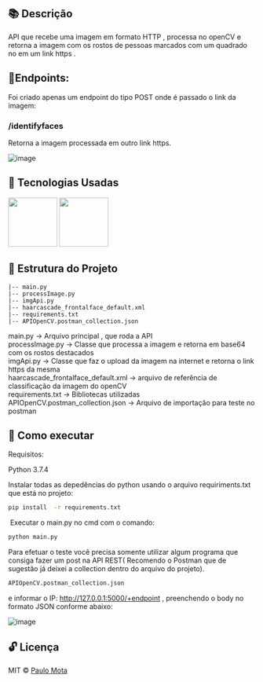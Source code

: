 ## 📚  Descrição 

API que recebe uma imagem em formato HTTP , processa no openCV  e retorna a imagem com os rostos de pessoas marcados com um quadrado no em um link https .
## 📌Endpoints:

Foi criado apenas um endpoint do tipo POST onde é passado o link da imagem:

### /identifyfaces

Retorna a imagem processada em outro link https.

![image](https://user-images.githubusercontent.com/18649504/73939587-904f5a00-48c8-11ea-98d0-bb270cbea793.png)

## 🚀 Tecnologias Usadas 

<img src="https://user-images.githubusercontent.com/18649504/66262823-725cd600-e7be-11e9-9cea-ea14305079db.png" width = "100">

<img src="https://user-images.githubusercontent.com/18649504/73895529-a58f9e80-485e-11ea-8705-7d2e7881b814.png" width = "100">

## 📌 Estrutura do Projeto 
    |-- main.py
    |-- processImage.py
    |-- imgApi.py
    |-- haarcascade_frontalface_default.xml
    |-- requirements.txt
    |-- APIOpenCV.postman_collection.json
    
main.py -> Arquivo principal , que roda a API
<br>
processImage.py -> Classe que processa a imagem e retorna em base64 com os rostos destacados
<br>
imgApi.py -> Classe que faz o upload da imagem na internet e retorna o link https da mesma
<br>
haarcascade_frontalface_default.xml -> arquivo de referência de classificação da imagem do openCV
<br>
requirements.txt -> Bibliotecas utilizadas
<br>
APIOpenCV.postman_collection.json -> Arquivo de importação para teste no postman
<br>

## 📢 Como executar

Requisitos:

Python 3.7.4<br>

Instalar todas as depedências do python usando o arquivo requiriments.txt que está no projeto:  

```bash 
pip install  -r requirements.txt
 ```  
 Executar o main.py no cmd com o comando:

```bash 
python main.py
 ```  
Para efetuar o teste você precisa somente utilizar algum programa que consiga fazer um post na API REST( Recomendo o Postman que de sugestão já deixei a collection dentro do arquivo do projeto).

```bash 
APIOpenCV.postman_collection.json
 ```  
e informar o IP: http://127.0.0.1:5000/+endpoint , preenchendo o body no formato JSON conforme abaixo:

![image](https://user-images.githubusercontent.com/18649504/73939759-e7edc580-48c8-11ea-8cb4-e39d5eb708a9.png)


## 🔓 Licença 
MIT © [Paulo Mota](https://www.linkedin.com/in/paulo-mota-955218a2/)
